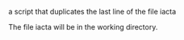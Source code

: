  a script that duplicates the last line of the file iacta

The file iacta will be in the working directory.
